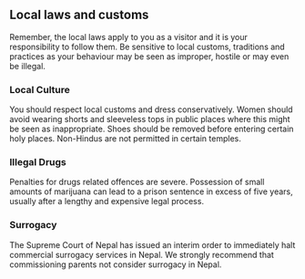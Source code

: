 ## Local laws and customs

Remember, the local laws apply to you as a visitor and it is your responsibility to follow them. Be sensitive to local customs, traditions and practices as your behaviour may be seen as improper, hostile or may even be illegal.

### **Local Culture**

You should respect local customs and dress conservatively. Women should avoid wearing shorts and sleeveless tops in public places where this might be seen as inappropriate. Shoes should be removed before entering certain holy places. Non-Hindus are not permitted in certain temples.

### **Illegal Drugs**

Penalties for drugs related offences are severe. Possession of small amounts of marijuana can lead to a prison sentence in excess of five years, usually after a lengthy and expensive legal process.

### **Surrogacy**

The Supreme Court of Nepal has issued an interim order to immediately halt commercial surrogacy services in Nepal. We strongly recommend that commissioning parents not consider surrogacy in Nepal.